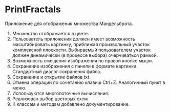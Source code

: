 # PrintFractals

Приложение для отображения множества Мандельброта.
1. Множество отображается в цвете.
2. Пользователь приложения должен имеет возможность масштабировать картинку, приближая произвольный участок комплексной плоскости. Выбираемый пользователем участок должен динамически (в процессе выбора) очерчиваться рамкой.
3. Возможность смещения изображения по правой кнопке мыши. 
4. Сохранение изображения с панели в формате картинки. Стандартный диалог сохранения файла.
5. Сохранение и открытие файлов txt.
6. Отмена операций по сочетанию клавиш Ctrl+Z. Аналогичный пункт в меню. 
7. Используются многопоточные вычисления.
8. Реализован выбор цветовых схем
9. К классам и методам добавлено документирование.
